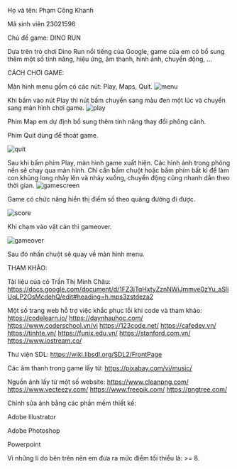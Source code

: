 Họ và tên: Phạm Công Khanh

Mã sinh viên 23021596

Chủ đề game: DINO RUN

Dựa trên trò chơi Dino Run nổi tiếng của Google, game của em có bổ sung thêm một số tính năng, hiệu ứng, âm thanh, hình ảnh, chuyển động, ...

CÁCH CHƠI GAME:

Màn hình menu gồm có các nút: Play, Maps, Quit.
![menu](https://github.com/pck313/phamcongkhanhgame/blob/main/dino%20run%20ban%20hoan%20chinh/abcmenu.png)

Khi bấm vào nút Play thì nút bấm chuyển sang màu đen một lúc và chuyển sang màn hình chơi game.
![play](https://github.com/pck313/phamcongkhanhgame/blob/main/dino%20run%20ban%20hoan%20chinh/abcplay.png)

Phím Map em dự định bổ sung thêm tính năng thay đổi phông cảnh.

Phím Quit dùng để thoát game.

![quit](https://github.com/pck313/phamcongkhanhgame/blob/main/dino%20run%20ban%20hoan%20chinh/abcquit.png)

Sau khi bấm phím Play, màn hình game xuất hiện. Các hình ảnh trong phông nền sẽ chạy qua màn hình.
Chỉ cần bấm chuột hoặc bấm phím bất kì để làm con khủng long nhảy lên và nhảy xuống, chuyển động cũng nhanh dần theo thời gian.
![gamescreen](https://github.com/pck313/phamcongkhanhgame/blob/main/dino%20run%20ban%20hoan%20chinh/abcgamescreen.png)

Game có chức năng hiển thị điểm số theo quãng đường đi được.

![score](https://github.com/pck313/phamcongkhanhgame/blob/main/dino%20run%20ban%20hoan%20chinh/abc.png)

Khi chạm vào vật cản thì gameover.

![gameover](https://github.com/pck313/phamcongkhanhgame/blob/main/dino%20run%20ban%20hoan%20chinh/abcgameover.png)

Sau đó nhấn chuột sẽ quay về màn hình menu.

THAM KHẢO:

Tài liệu của cô Trần Thị Minh Châu:
https://docs.google.com/document/d/1FZ3jTqHxtyZznNWiJmmve0zYu_aSliUqLP2OsMcdehQ/edit#heading=h.mps3zstdeza2

Một số trang web hỗ trợ việc khắc phục lỗi khi code và tham khảo: 
https://codelearn.io/
https://daynhauhoc.com/
https://www.coderschool.vn/vi
https://123code.net/
https://cafedev.vn/ 
https://tinhte.vn/
https://funix.edu.vn/
https://stanford.com.vn/
https://www.iostream.co/

Thư viện SDL:
https://wiki.libsdl.org/SDL2/FrontPage

Các âm thanh trong game lấy từ:
https://pixabay.com/vi/music/

Nguồn ảnh lấy từ một số website: 
https://www.cleanpng.com/
https://www.vecteezy.com/
https://www.freepik.com/
https://pngtree.com/

Chỉnh sửa ảnh bằng các phần mềm thiết kế:

Adobe Illustrator

Adobe Photoshop

Powerpoint

Vì những lí do bên trên nên em đưa ra mức điểm tối thiểu là: >= 8.
